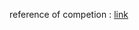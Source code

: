 reference of competion : [link](https://www.drivendata.org/competitions/51/electricity-prediction-machine-learning/)
